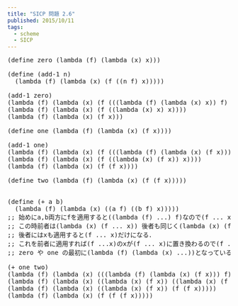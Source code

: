 ```yaml
---
title: "SICP 問題 2.6"
published: 2015/10/11
tags:
  - scheme
  - SICP
---
```



<pre class="code lang-scheme" data-lang="scheme" data-unlink><span class="synSpecial">(</span><span class="synStatement">define</span> zero <span class="synSpecial">(</span><span class="synStatement">lambda</span> <span class="synSpecial">(</span>f<span class="synSpecial">)</span> <span class="synSpecial">(</span><span class="synStatement">lambda</span> <span class="synSpecial">(</span>x<span class="synSpecial">)</span> x<span class="synSpecial">)))</span>

<span class="synSpecial">(</span><span class="synStatement">define</span> <span class="synSpecial">(</span>add-1 n<span class="synSpecial">)</span>
  <span class="synSpecial">(</span><span class="synStatement">lambda</span> <span class="synSpecial">(</span>f<span class="synSpecial">)</span> <span class="synSpecial">(</span><span class="synStatement">lambda</span> <span class="synSpecial">(</span>x<span class="synSpecial">)</span> <span class="synSpecial">(</span>f <span class="synSpecial">((</span>n f<span class="synSpecial">)</span> x<span class="synSpecial">)))))</span>

<span class="synSpecial">(</span>add-1 zero<span class="synSpecial">)</span>
<span class="synSpecial">(</span><span class="synStatement">lambda</span> <span class="synSpecial">(</span>f<span class="synSpecial">)</span> <span class="synSpecial">(</span><span class="synStatement">lambda</span> <span class="synSpecial">(</span>x<span class="synSpecial">)</span> <span class="synSpecial">(</span>f <span class="synSpecial">(((</span><span class="synStatement">lambda</span> <span class="synSpecial">(</span>f<span class="synSpecial">)</span> <span class="synSpecial">(</span><span class="synStatement">lambda</span> <span class="synSpecial">(</span>x<span class="synSpecial">)</span> x<span class="synSpecial">))</span> f<span class="synSpecial">)</span> x<span class="synSpecial">))))</span>
<span class="synSpecial">(</span><span class="synStatement">lambda</span> <span class="synSpecial">(</span>f<span class="synSpecial">)</span> <span class="synSpecial">(</span><span class="synStatement">lambda</span> <span class="synSpecial">(</span>x<span class="synSpecial">)</span> <span class="synSpecial">(</span>f <span class="synSpecial">((</span><span class="synStatement">lambda</span> <span class="synSpecial">(</span>x<span class="synSpecial">)</span> x<span class="synSpecial">)</span> x<span class="synSpecial">))))</span>
<span class="synSpecial">(</span><span class="synStatement">lambda</span> <span class="synSpecial">(</span>f<span class="synSpecial">)</span> <span class="synSpecial">(</span><span class="synStatement">lambda</span> <span class="synSpecial">(</span>x<span class="synSpecial">)</span> <span class="synSpecial">(</span>f x<span class="synSpecial">)))</span>

<span class="synSpecial">(</span><span class="synStatement">define</span> one <span class="synSpecial">(</span><span class="synStatement">lambda</span> <span class="synSpecial">(</span>f<span class="synSpecial">)</span> <span class="synSpecial">(</span><span class="synStatement">lambda</span> <span class="synSpecial">(</span>x<span class="synSpecial">)</span> <span class="synSpecial">(</span>f x<span class="synSpecial">))))</span>

<span class="synSpecial">(</span>add-1 one<span class="synSpecial">)</span>
<span class="synSpecial">(</span><span class="synStatement">lambda</span> <span class="synSpecial">(</span>f<span class="synSpecial">)</span> <span class="synSpecial">(</span><span class="synStatement">lambda</span> <span class="synSpecial">(</span>x<span class="synSpecial">)</span> <span class="synSpecial">(</span>f <span class="synSpecial">(((</span><span class="synStatement">lambda</span> <span class="synSpecial">(</span>f<span class="synSpecial">)</span> <span class="synSpecial">(</span><span class="synStatement">lambda</span> <span class="synSpecial">(</span>x<span class="synSpecial">)</span> <span class="synSpecial">(</span>f x<span class="synSpecial">)))</span> f<span class="synSpecial">)</span> x<span class="synSpecial">))))</span>
<span class="synSpecial">(</span><span class="synStatement">lambda</span> <span class="synSpecial">(</span>f<span class="synSpecial">)</span> <span class="synSpecial">(</span><span class="synStatement">lambda</span> <span class="synSpecial">(</span>x<span class="synSpecial">)</span> <span class="synSpecial">(</span>f <span class="synSpecial">((</span><span class="synStatement">lambda</span> <span class="synSpecial">(</span>x<span class="synSpecial">)</span> <span class="synSpecial">(</span>f x<span class="synSpecial">))</span> x<span class="synSpecial">))))</span>
<span class="synSpecial">(</span><span class="synStatement">lambda</span> <span class="synSpecial">(</span>f<span class="synSpecial">)</span> <span class="synSpecial">(</span><span class="synStatement">lambda</span> <span class="synSpecial">(</span>x<span class="synSpecial">)</span> <span class="synSpecial">(</span>f <span class="synSpecial">(</span>f x<span class="synSpecial">))))</span>

<span class="synSpecial">(</span><span class="synStatement">define</span> two <span class="synSpecial">(</span><span class="synStatement">lambda</span> <span class="synSpecial">(</span>f<span class="synSpecial">)</span> <span class="synSpecial">(</span><span class="synStatement">lambda</span> <span class="synSpecial">(</span>x<span class="synSpecial">)</span> <span class="synSpecial">(</span>f <span class="synSpecial">(</span>f x<span class="synSpecial">)))))</span>


<span class="synSpecial">(</span><span class="synStatement">define</span> <span class="synSpecial">(</span><span class="synIdentifier">+</span> a b<span class="synSpecial">)</span>
  <span class="synSpecial">(</span><span class="synStatement">lambda</span> <span class="synSpecial">(</span>f<span class="synSpecial">)</span> <span class="synSpecial">(</span><span class="synStatement">lambda</span> <span class="synSpecial">(</span>x<span class="synSpecial">)</span> <span class="synSpecial">((</span>a f<span class="synSpecial">)</span> <span class="synSpecial">((</span>b f<span class="synSpecial">)</span> x<span class="synSpecial">)))))</span>
<span class="synComment">;; 始めにa,b両方にfを適用すると((lambda (f) ...) f)なので(f ... x))の形がそのまま残る．</span>
<span class="synComment">;; この時前者は(lambda (x) (f ... x)) 後者も同じく(lambda (x) (f ... x))の形になる．</span>
<span class="synComment">;; 後者にはxも適用すると(f ... x)だけになる．</span>
<span class="synComment">;; これを前者に適用すれば(f ...x)のxが(f ... x)に置き換わるので(f ... (f ... x))の形になる．</span>
<span class="synComment">;; zero や one の最初に(lambda (f) (lambda (x) ...))となっているので形を揃えて上記の手続きとなる．</span>

<span class="synSpecial">(</span><span class="synIdentifier">+</span> one two<span class="synSpecial">)</span>
<span class="synSpecial">(</span><span class="synStatement">lambda</span> <span class="synSpecial">(</span>f<span class="synSpecial">)</span> <span class="synSpecial">(</span><span class="synStatement">lambda</span> <span class="synSpecial">(</span>x<span class="synSpecial">)</span> <span class="synSpecial">(((</span><span class="synStatement">lambda</span> <span class="synSpecial">(</span>f<span class="synSpecial">)</span> <span class="synSpecial">(</span><span class="synStatement">lambda</span> <span class="synSpecial">(</span>x<span class="synSpecial">)</span> <span class="synSpecial">(</span>f x<span class="synSpecial">)))</span> f<span class="synSpecial">)</span> <span class="synSpecial">(((</span><span class="synStatement">lambda</span> <span class="synSpecial">(</span>f<span class="synSpecial">)</span> <span class="synSpecial">(</span><span class="synStatement">lambda</span> <span class="synSpecial">(</span>x<span class="synSpecial">)</span> <span class="synSpecial">(</span>f <span class="synSpecial">(</span>f x<span class="synSpecial">))))</span> f<span class="synSpecial">)</span> x<span class="synSpecial">))))</span>
<span class="synSpecial">(</span><span class="synStatement">lambda</span> <span class="synSpecial">(</span>f<span class="synSpecial">)</span> <span class="synSpecial">(</span><span class="synStatement">lambda</span> <span class="synSpecial">(</span>x<span class="synSpecial">)</span> <span class="synSpecial">((</span><span class="synStatement">lambda</span> <span class="synSpecial">(</span>x<span class="synSpecial">)</span> <span class="synSpecial">(</span>f x<span class="synSpecial">))</span> <span class="synSpecial">((</span><span class="synStatement">lambda</span> <span class="synSpecial">(</span>x<span class="synSpecial">)</span> <span class="synSpecial">(</span>f <span class="synSpecial">(</span>f x<span class="synSpecial">)))</span> x<span class="synSpecial">))))</span>
<span class="synSpecial">(</span><span class="synStatement">lambda</span> <span class="synSpecial">(</span>f<span class="synSpecial">)</span> <span class="synSpecial">(</span><span class="synStatement">lambda</span> <span class="synSpecial">(</span>x<span class="synSpecial">)</span> <span class="synSpecial">((</span><span class="synStatement">lambda</span> <span class="synSpecial">(</span>x<span class="synSpecial">)</span> <span class="synSpecial">(</span>f x<span class="synSpecial">))</span> <span class="synSpecial">(</span>f <span class="synSpecial">(</span>f x<span class="synSpecial">)))))</span>
<span class="synSpecial">(</span><span class="synStatement">lambda</span> <span class="synSpecial">(</span>f<span class="synSpecial">)</span> <span class="synSpecial">(</span><span class="synStatement">lambda</span> <span class="synSpecial">(</span>x<span class="synSpecial">)</span> <span class="synSpecial">(</span>f <span class="synSpecial">(</span>f <span class="synSpecial">(</span>f x<span class="synSpecial">)))))</span>
</pre>


